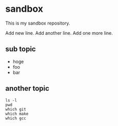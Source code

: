 # sandbox

This is my sandbox repository.

Add new line.
Add another line.
Add one more line.

## sub topic

- hoge
- foo
- bar

## another topic

```shell
ls -l
pwd
which git
which make
which gcc
```
